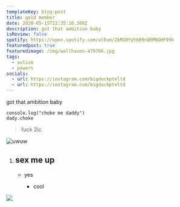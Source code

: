```yaml
---
templateKey: blog-post
title: gold member
date: 2020-05-15T22:35:16.366Z
description: got that ambition baby
isReview: false
spotify: https://open.spotify.com/album/2bRD8YyhkB9nQKMNGHF99k
featuredpost: true
featuredimage: /img/wallhaven-479766.jpg
tags:
  - autism
  - powers
socials:
  - url: https://instagram.com/bigduckpteltd
  - url: https://instagram.com/bigduckpteltd
---
```

got that ambition baby

```
console.log("choke me daddy")
dady.choke
```

> fuck 2ic

![](/img/1f4aa.png "uwuw")

1. ## sex me up 

   * yes

     * cool

![](/img/products-grid3.jpg)